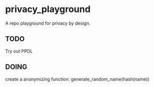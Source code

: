 # privacy_playground
A repo playground for privacy by design.

## TODO
Try out PPDL

## DOING
create a anonymizing function: generate_random_name(hash(name))
